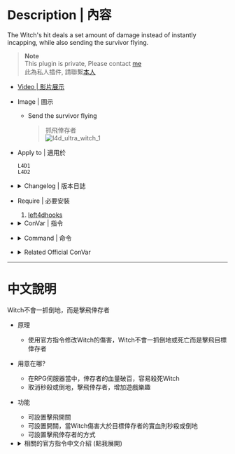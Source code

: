 # Description | 內容
The Witch's hit deals a set amount of damage instead of instantly incapping, while also sending the survivor flying.

> __Note__ <br/>
This plugin is private, Please contact [me](https://github.com/fbef0102/Game-Private_Plugin#私人插件列表-private-plugins-list)<br/>
此為私人插件, 請聯繫[本人](https://github.com/fbef0102/Game-Private_Plugin#私人插件列表-private-plugins-list)

* [Video | 影片展示](https://youtu.be/MVJp78Fmils)

* Image | 圖示
	* Send the survivor flying
        > 抓飛倖存者
        <br/>![l4d_ultra_witch_1](image/l4d_ultra_witch_1.gif)

* Apply to | 適用於
	```
	L4D1
	L4D2
	```

* <details><summary>Changelog | 版本日誌</summary>

	* v1.2h (2023-6-19)
		* Remove Gamedata (No need)

	* v1.1h (2023-5-10)
		* Add a convar
			```php
			// 0=Plugin off, 1=Plugin on.
			l4d_ultra_witch_enable "1"
			```

	* v1.0h (2023-2-25)
		* Request by 小颯
		* Remake Code
		* Individual plugin
		* Auto generate cfg
		* Add cvars

	* v1.2.2
		* [From SirPlease/L4D2-Competitive-Rewor](https://github.com/SirPlease/L4D2-Competitive-Rework/blob/master/addons/sourcemod/scripting/l4d2_ultra_witch.sp)
</details>

* Require | 必要安裝
	1. [left4dhooks](https://forums.alliedmods.net/showthread.php?t=321696)

* <details><summary>ConVar | 指令</summary>

	* cfg/sourcemod/l4d_ultra_witch.cfg
		```php
		// 0=Plugin off, 1=Plugin on.
		l4d_ultra_witch_enable "1"

		// If 1, The Witch's hit sends survivor flying.
		l4d_ultra_witch_flying_enable "1"

		// (L4D2) Which method to send survivor flying.
		// 0=Flings a player to the ground, like they were hit by a Charger
		// 1=Punch player, like they were hit by a Tank
		l4d_ultra_witch_flying_method "1"

		// If 1, Instantly incap survivor if witch's hit damage is greater than or equal to survivor hard health
		l4d_ultra_witch_hard_health_realism "0"
		```
</details>

* <details><summary>Command | 命令</summary>

	None
</details>

* <details><summary>Related Official ConVar</summary>

	* Write down the following cvars in cfg/server.cfg
		```php
		// This command sets the amount of damage a witch attack deals (Default: 100)
		sm_cvar z_witch_damage 50
		```
</details>

- - - -
# 中文說明
Witch不會一抓倒地，而是擊飛倖存者

* 原理
	* 使用官方指令修改Witch的傷害，Witch不會一抓倒地或死亡而是擊飛目標倖存者

* 用意在哪?
	* 在RPG伺服器當中，倖存者的血量破百，容易殺死Witch
	* 取消秒殺或倒地，擊飛倖存者，增加遊戲樂趣

* 功能
	* 可設置擊飛開關
	* 可設置開關，當Witch傷害大於目標倖存者的實血則秒殺或倒地
	* 可設置擊飛倖存者的方式

* <details><summary>相關的官方指令中文介紹 (點我展開)</summary>

	* 以下指令寫入文件 cfg/server.cfg，可自行調整
		```php
		// Witch攻擊一次站立的倖存者的傷害 (預設: 100)
		sm_cvar z_witch_damage 50
		```
</details>
